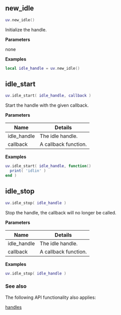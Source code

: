 ## new_idle

```lua
uv.new_idle()
```

Initialize the handle.

__Parameters__

none

__Examples__

```lua
local idle_handle = uv.new_idle()
```

## idle_start

```lua
uv.idle_start( idle_handle, callback )
```

Start the handle with the given callback.

__Parameters__

Name|Details
----|-------
idle_handle|The idle handle.
callback|A callback function.

__Examples__

```lua
uv.idle_start( idle_handle, function()
  print( 'idlin' )
end )
```

## idle_stop

```lua
uv.idle_stop( idle_handle )
```

Stop the handle, the callback will no longer be called.

__Parameters__

Name|Details
----|-------
idle_handle|The idle handle.
callback|A callback function.

__Examples__

```lua
uv.idle_stop( idle_handle )
```

### See also

The following API functionality also applies:

[handles](../handles)
